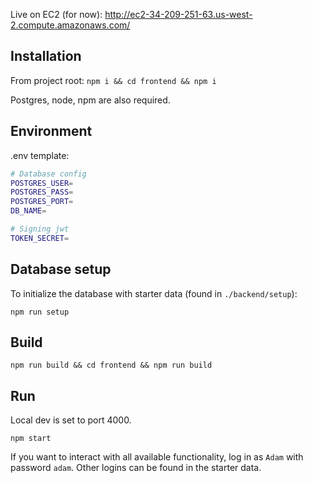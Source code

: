 Live on EC2 (for now): http://ec2-34-209-251-63.us-west-2.compute.amazonaws.com/

## Installation
From project root:
`npm i && cd frontend && npm i`

Postgres, node, npm are also required.

## Environment

.env template: 

```sh
# Database config
POSTGRES_USER=
POSTGRES_PASS=
POSTGRES_PORT=
DB_NAME=

# Signing jwt
TOKEN_SECRET=
```

## Database setup
To initialize the database with starter data (found in `./backend/setup`):

`npm run setup`

## Build
`npm run build && cd frontend && npm run build`

## Run
Local dev is set to port 4000. 

`npm start`

If you want to interact with all available functionality, log in as `Adam` with password `adam`. Other logins can be found in the starter data. 
